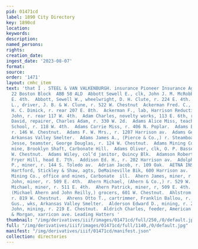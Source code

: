 ```yaml
---
pid: 01471cd
label: 1890 City Directory
key: 1890cd
location: 
keywords: 
description: 
named_persons: 
rights: 
creation_date: 
ingest_date: '2023-08-07'
format: 
source: 
order: '1471'
layout: cmhc_item
text: 'that I . STEEL & VAN VALKENBURGH. insurance Pioneer Insurance Agency, 21 and
  22 Boston Block  ABB 58 ALD  Abbott Sewell E., clk, John J. M. McRobbie, r. 224
  E. 4th.  Abbott, Sewell W., wheelwright, D. H. Clute, r. 224 E. 4th.  Acheson George
  L., driver, J. B. & W. Clune, r. 522 W. Chestnut  Ackerman Fred. C., carpenter,
  H. C. Dimick, r. rear 207 E. 8th.  Ackerman F., lab, Harrison Reduction Works. °  Acksfield
  John, r. rear 117 W. 4th.  Adam Charles, novelty works, 113 E. 6th, r. 330 W. 2d.  Adam
  David, repairer, Charles Adam, r. 330 W. 2d.  Adams Alice Miss, teacher, Central
  School, r. 118 W. 4th.  Adams Carrie Miss, r. 406 N. Poplar.  Adams Elizabeth Mrs.,
  r. 146 W. Chestnut.  Adams F. W. Mrs., r. 1207 Harrison av.  Adams George, wks.
  Arkansas Valley Smelter.  Adams James A., (Pierce & Co.,) r. Steamboat Springs.  Adams
  Jesse, teamster, George Douglas, r. 124 W. Chestnut.  Adams Mining Co., office and
  mine, Brooklyn Shaft, Carbonate Hill.  Adams Oliver, clk, O. P. Bassett, r. 146
  W. Chestnut.  Adams Wiley, col’d janitor, Quincy Blk.  Adamson Robert, miner, r.
  Fryer Hill, head E. 7th.  Addison Ed. H., r. 202 Harrison av.  Adolphson Andrew
  P., miner, r. 144 S. Toledo av.  Adrian Jacob, r. 109 Oak.  AETNA INSURANCE CO.,
  Hartford, Stickley & Shaw, agts, DeMaineville Bik, 600 Harrison av.  Agassiz Consolidated
  Mining Co., office and mines, Carbonate  ill.  Ahern James, miner, r. 511 E. 4th.  Ahern
  John, miner, r. 509 E. 4th.  Ahern Michael, (Ahern & Co.,) r. 529 W. Chestnut.  Ahern
  Michael, miner, r. 511 E. 4th.  Ahern Patrick, miner, r, 509 E. 4th.  Ahern & Co.,
  (Michael Ahern and John Reilly,) grocers, 601 W. Chestnut.  Ahlstrom Andrew, lab,
  r. 819 W. Chestnut.  Ahrens Otto T., cartrimmer, Franklin Ballou, r. 220 E. 11th.  Albert
  Gus., wks, Arkansas Valley Smelter.  Alderson Edward D., mining, r. 209 E. Chestnut.  Alderson
  John, mining, r. 219 E. Chestnut.  Aldrich Charles, feeder, American Smelter.     Brown
  & Morgan, xarricon ave. Leading Hatters '
thumbnail: "/img/derivatives/iiif/images/01471cd/full/250,/0/default.jpg"
full: "/img/derivatives/iiif/images/01471cd/full/1140,/0/default.jpg"
manifest: "/img/derivatives/iiif/01471cd/manifest.json"
collection: directories
---
```

